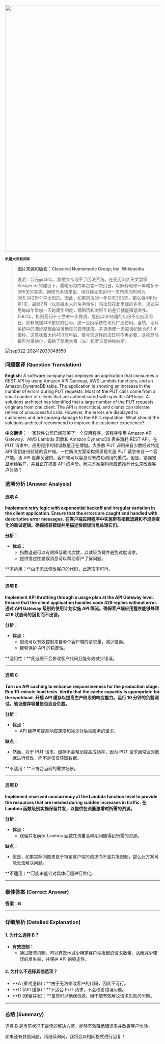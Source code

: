 <img src="https://www.bjp.org.cn/upload/image/2024/02/29/1709186682572049996.jpeg" width="800" />  

<small>**凯撒大帝和闰年**</small>  

> **图片来源和版权：Classical Numismatic Group, Inc. Wikimedia**
>
> 说明：公元前46年，凯撒大帝改革了历法系统。在亚历山大天文学家Sosigenes的建议下，儒略历每四年包含一次闰日，以解释地球一年略多于365天的事实。用现代术语来说，地球绕太阳运行一周所需的时间为365.24219个平太阳日。因此，如果历法的一年只有365天，那么每4年约差1天，最终7月（以凯撒本人的名字命名）将出现在北半球的冬季。通过采用每四年增加一天的闰年制度，儒略历和太阳年的差异就能降低很多。1582年，格列高利十三世进一步微调，提出以00结尾的年份不应出现闰日，除非能被400整除的公历。这一公历系统在现代广泛使用。当然，地月系统中的潮汐摩擦会减慢地球的自转速度，并逐渐使一天每世纪延长约1.4毫秒。这意味着大约400万年后，像今天这样的闰日将不再必要。这枚罗马银币为第纳尔，描绘了凯撒大帝（左）和罗马爱神维纳斯。



![sap022-202412030048550](https://aea62e6.webp.li/2024/12/sap022-202412030048550.png)



### 问题翻译 (Question Translation)

**English:**
A software company has deployed an application that consumes a REST API by using Amazon API Gateway, AWS Lambda functions, and an Amazon DynamoDB table. The application is showing an increase in the number of errors during PUT requests. Most of the PUT calls come from a small number of clients that are authenticated with specific API keys. A solutions architect has identified that a large number of the PUT requests originate from one client. The API is noncritical, and clients can tolerate retries of unsuccessful calls. However, the errors are displayed to customers and are causing damage to the API’s reputation. What should the solutions architect recommend to improve the customer experience?

**中文翻译：**
一家软件公司已经部署了一个应用程序，该程序使用 Amazon API Gateway、AWS Lambda 函数和 Amazon DynamoDB 表来消耗 REST API。在 PUT 请求中，应用程序的错误数量正在增加。大多数 PUT 调用来自少数经过特定 API 密钥身份验证的客户端。一位解决方案架构师发现大量 PUT 请求来自一个客户端。该 API 是非关键的，客户端可以容忍对未成功调用的重试。但是，错误被显示给客户，并且正在损害 API 的声誉。解决方案架构师应该推荐什么来改善客户体验？

### 选项分析 (Answer Analysis)

#### **选项 A**

**Implement retry logic with exponential backoff and irregular variation in the client application. Ensure that the errors are caught and handled with descriptive error messages.**
**在客户端应用程序中实施带有指数退避和不规则变化的重试逻辑。确保捕获错误并用描述性错误消息处理它们。**

**分析：**

- **优点：**
    - 指数退避可以有效降低重试次数，以减轻负载并避免过度请求。
    - 提供描述性错误消息可以帮助客户了解问题。

**不适用：**由于无法修改客户的代码，此选项不可行。

---

#### **选项 B**

**Implement API throttling through a usage plan at the API Gateway level. Ensure that the client application handles code 429 replies without error.**
**通过 API Gateway 级别的使用计划实施 API 限流。确保客户端应用程序能够处理 429 状态码的回复而不出错。**

**分析：**

- **优点：**
    - 限流可以有效控制来自单个客户端的请求量，减少错误。
    - 能够保护 API 的稳定性。

**适用性：**此选项不会修改客户代码且能有效减少错误。

---

#### **选项 C**

**Turn on API caching to enhance responsiveness for the production stage. Run 10-minute load tests. Verify that the cache capacity is appropriate for the workload.**
**开启 API 缓存以提高生产阶段的响应能力。运行 10 分钟的负载测试。验证缓存容量是否适合负载。**

**分析：**

- **优点：**
    - API 缓存可提高响应速度和减少对后端服务的请求。

**缺点：**
- 然而，对于 PUT 请求，缓存不会帮助提高成功率，因为 PUT 请求通常会对数据进行修改，而不是仅仅获取数据。

**不适用：**不符合当前的需求场景。

---

#### **选项 D**

**Implement reserved concurrency at the Lambda function level to provide the resources that are needed during sudden increases in traffic.**
**在 Lambda 函数级别实施保留并发，以提供在流量激增时所需的资源。**

**分析：**

- **优点：**
    - 保留并发确保 Lambda 函数在流量高峰期间能得到所需的资源。

**缺点：**
- 但是，如果实际问题来自于特定客户端的请求而不是并发限制，那么此方案可能无法解决问题。

**不适用：**可能未能针对具体问题进行优化。

---

### 最佳答案 (Correct Answer)

**答案：B**

---

### 详细解析 (Detailed Explanation)

#### **1. 为什么选择 B？**

- **有效控制：**
    - 通过限流机制，可以有效地减少特定客户端发起的请求数量，从而减少错误的发生率，并保护 API 的稳定性。

#### **2. 为什么不选择其他选项？**

- **A (重试逻辑)：**由于无法修改客户的代码，因此不可行。
- **C (API 缓存)：**不适合 PUT 请求，不会改善错误问题。
- **D (保留并发)：**虽然可以确保资源，但不能有效解决请求失败的问题。

---

### 总结 (Summary)

选择 B 是当前状况下最佳的解决方案，能够有效降低错误率并改善客户体验。

如果还有其他问题，请继续询问，我将会以相同格式进行回复！
